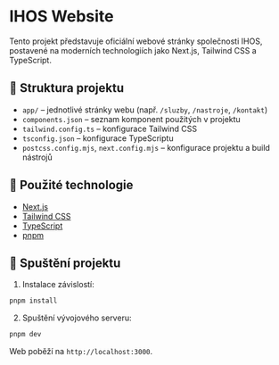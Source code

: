 # IHOS Website

Tento projekt představuje oficiální webové stránky společnosti IHOS, postavené na moderních technologiích jako Next.js, Tailwind CSS a TypeScript.

## 📁 Struktura projektu

- `app/` – jednotlivé stránky webu (např. `/sluzby`, `/nastroje`, `/kontakt`)
- `components.json` – seznam komponent použitých v projektu
- `tailwind.config.ts` – konfigurace Tailwind CSS
- `tsconfig.json` – konfigurace TypeScriptu
- `postcss.config.mjs`, `next.config.mjs` – konfigurace projektu a build nástrojů

## 🧰 Použité technologie

- [Next.js](https://nextjs.org/)
- [Tailwind CSS](https://tailwindcss.com/)
- [TypeScript](https://www.typescriptlang.org/)
- [pnpm](https://pnpm.io/)

## 🚀 Spuštění projektu

1. Instalace závislostí:

```bash
pnpm install
```

2. Spuštění vývojového serveru:

```bash
pnpm dev
```

Web poběží na `http://localhost:3000`.


